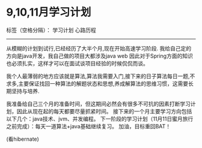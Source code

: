 ﻿# 9,10,11月学习计划

标签（空格分隔）： 学习计划 心路历程

---
从模糊的计划到试行,已经经历了大半个月,现在开始高速学习阶段.
我给自己定的方向是java开发，我自己做的项目大都涉及java web  因此对于Spring方面的知识也必须扎实，这样才可以在面试谈项目经验的时候侃侃而谈。

我个人最薄弱的地方应该就是算法,算法我需要入门,接下来的日子算法每日一题,不求多,主要保证找回一种算法的解题状态和思想,养成解算法的思维习惯，这需要长期坚持与培养.

我准备给自己三个月的准备时间，但这期间必然会有很多不可抗的因素打断学习计划，因此从现在起的每天都要尽量抓紧时间。
接下来的一个月主要学习方向包括以下几个：java技术、jvm、并发编程。
下一阶段的学习计划（11月11日蜜月旅行之前完成）：每天一道算法+java基础继续复习。
加油，目标重回BAT！


(看hibernate)



